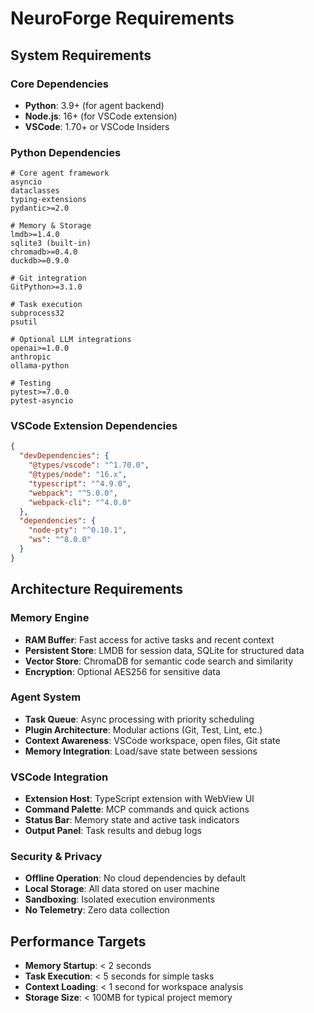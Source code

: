 # NeuroForge Requirements

## System Requirements

### Core Dependencies
- **Python**: 3.9+ (for agent backend)
- **Node.js**: 16+ (for VSCode extension)
- **VSCode**: 1.70+ or VSCode Insiders

### Python Dependencies
```
# Core agent framework
asyncio
dataclasses
typing-extensions
pydantic>=2.0

# Memory & Storage
lmdb>=1.4.0
sqlite3 (built-in)
chromadb>=0.4.0
duckdb>=0.9.0

# Git integration
GitPython>=3.1.0

# Task execution
subprocess32
psutil

# Optional LLM integrations
openai>=1.0.0
anthropic
ollama-python

# Testing
pytest>=7.0.0
pytest-asyncio
```

### VSCode Extension Dependencies
```json
{
  "devDependencies": {
    "@types/vscode": "^1.70.0",
    "@types/node": "16.x",
    "typescript": "^4.9.0",
    "webpack": "^5.0.0",
    "webpack-cli": "^4.0.0"
  },
  "dependencies": {
    "node-pty": "^0.10.1",
    "ws": "^8.0.0"
  }
}
```

## Architecture Requirements

### Memory Engine
- **RAM Buffer**: Fast access for active tasks and recent context
- **Persistent Store**: LMDB for session data, SQLite for structured data
- **Vector Store**: ChromaDB for semantic code search and similarity
- **Encryption**: Optional AES256 for sensitive data

### Agent System
- **Task Queue**: Async processing with priority scheduling
- **Plugin Architecture**: Modular actions (Git, Test, Lint, etc.)
- **Context Awareness**: VSCode workspace, open files, Git state
- **Memory Integration**: Load/save state between sessions

### VSCode Integration
- **Extension Host**: TypeScript extension with WebView UI
- **Command Palette**: MCP commands and quick actions
- **Status Bar**: Memory state and active task indicators
- **Output Panel**: Task results and debug logs

### Security & Privacy
- **Offline Operation**: No cloud dependencies by default
- **Local Storage**: All data stored on user machine
- **Sandboxing**: Isolated execution environments
- **No Telemetry**: Zero data collection

## Performance Targets
- **Memory Startup**: < 2 seconds
- **Task Execution**: < 5 seconds for simple tasks
- **Context Loading**: < 1 second for workspace analysis
- **Storage Size**: < 100MB for typical project memory
